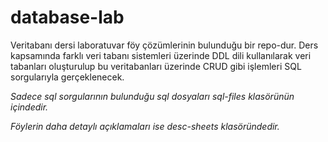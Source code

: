 # database-lab
Veritabanı dersi laboratuvar föy çözümlerinin bulunduğu bir repo-dur. Ders kapsamında farklı veri tabanı sistemleri üzerinde DDL dili kullanılarak veri tabanları oluşturulup bu veritabanları üzerinde CRUD gibi işlemleri SQL sorgularıyla gerçeklenecek.


_Sadece sql sorgularının bulunduğu sql dosyaları sql-files klasörünün içindedir._ 

_Föylerin daha detaylı açıklamaları ise desc-sheets klasöründedir._
